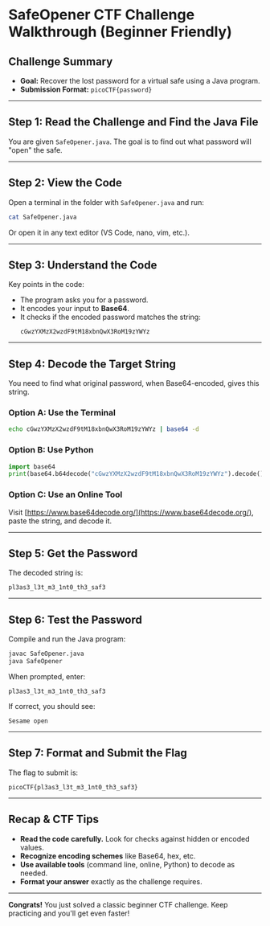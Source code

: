 # SafeOpener CTF Challenge Walkthrough (Beginner Friendly)

## Challenge Summary

- **Goal:** Recover the lost password for a virtual safe using a Java program.
- **Submission Format:** `picoCTF{password}`

---

## Step 1: Read the Challenge and Find the Java File

You are given `SafeOpener.java`. The goal is to find out what password will "open" the safe.

---

## Step 2: View the Code

Open a terminal in the folder with `SafeOpener.java` and run:

```sh
cat SafeOpener.java
```

Or open it in any text editor (VS Code, nano, vim, etc.).

---

## Step 3: Understand the Code

Key points in the code:

- The program asks you for a password.
- It encodes your input to **Base64**.
- It checks if the encoded password matches the string:
  ```
  cGwzYXMzX2wzdF9tM18xbnQwX3RoM19zYWYz
  ```

---

## Step 4: Decode the Target String

You need to find what original password, when Base64-encoded, gives this string.

### Option A: Use the Terminal

```sh
echo cGwzYXMzX2wzdF9tM18xbnQwX3RoM19zYWYz | base64 -d
```

### Option B: Use Python

```python
import base64
print(base64.b64decode("cGwzYXMzX2wzdF9tM18xbnQwX3RoM19zYWYz").decode())
```

### Option C: Use an Online Tool

Visit [https://www.base64decode.org/](https://www.base64decode.org/), paste the string, and decode it.

---

## Step 5: Get the Password

The decoded string is:

```
pl3as3_l3t_m3_1nt0_th3_saf3
```

---

## Step 6: Test the Password

Compile and run the Java program:

```sh
javac SafeOpener.java
java SafeOpener
```

When prompted, enter:

```
pl3as3_l3t_m3_1nt0_th3_saf3
```

If correct, you should see:

```
Sesame open
```

---

## Step 7: Format and Submit the Flag

The flag to submit is:

```
picoCTF{pl3as3_l3t_m3_1nt0_th3_saf3}
```

---

## Recap & CTF Tips

- **Read the code carefully.** Look for checks against hidden or encoded values.
- **Recognize encoding schemes** like Base64, hex, etc.
- **Use available tools** (command line, online, Python) to decode as needed.
- **Format your answer** exactly as the challenge requires.

---

**Congrats!** You just solved a classic beginner CTF challenge. Keep practicing and you'll get even faster!

